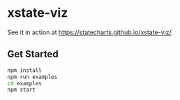 # xstate-viz

See it in action at https://statecharts.github.io/xstate-viz/.

## Get Started

```bash
npm install
npm run examples
cd examples
npm start
```
